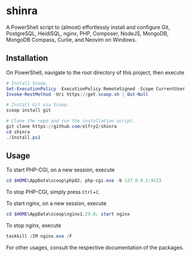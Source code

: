 # shinra
A PowerShell script to (almost) effortlessly install and configure Git, PostgreSQL, HeidiSQL, nginx, PHP, Composer, NodeJS, MongoDB, MongoDB Compass, Curlie, and Neovim on Windows.

## Installation
On PowerShell, navigate to the root directory of this project, then execute
```powershell
# Install Scoop.
Set-ExecutionPolicy -ExecutionPolicy RemoteSigned -Scope CurrentUser
Invoke-RestMethod -Uri https://get.scoop.sh | Out-Null

# Install Git via Scoop.
scoop install git

# Clone the repo and run the installation script.
git clone https://github.com/elfry2/shinra
cd shinra
./Install.ps1
```

## Usage
To start PHP-CGI, on a new session, execute
```powershell
cd $HOME\AppData\scoop\php82; php-cgi.exe -b 127.0.0.1:9123
```

To stop PHP-CGI, simply press ```Ctrl```+```C```.

To start nginx, on a new session, execute
```powershell
cd $HOME\AppData\scoop\nginx1.29.0; start nginx
```

To stop nginx, execute
```powershell
taskkill /IM nginx.exe /F
```

For other usages, consult the respective documentation of the packages.
